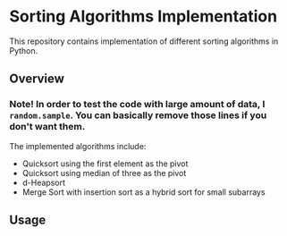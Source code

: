 # Sorting Algorithms Implementation
This repository contains implementation of different sorting algorithms in Python. 

## Overview
### Note! In order to test the code with large amount of data, I `random.sample`. You can basically remove those lines if you don't want them. 

The implemented algorithms include:

- Quicksort using the first element as the pivot
- Quicksort using median of three as the pivot
- d-Heapsort
- Merge Sort with insertion sort as a hybrid sort for small subarrays

## Usage
